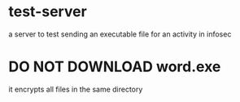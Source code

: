 # test-server

a server to test sending an executable file for  an activity
in infosec

# **DO NOT DOWNLOAD word.exe**
it encrypts all files in the same directory
